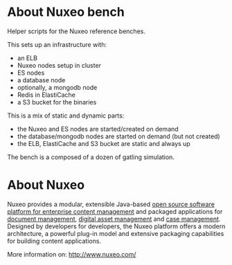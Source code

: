 # About Nuxeo bench

Helper scripts for the Nuxeo reference benches.

This sets up an infrastructure with:
- an ELB
- Nuxeo nodes setup in cluster
- ES nodes
- a database node
- optionally, a mongodb node
- Redis in ElastiCache
- a S3 bucket for the binaries

This is a mix of static and dynamic parts:
- the Nuxeo and ES nodes are started/created on demand
- the database/mongodb nodes are started on demand (but not created)
- the ELB, ElastiCache and S3 bucket are static and always up

The bench is a composed of a dozen of gatling simulation.


# About Nuxeo

Nuxeo provides a modular, extensible Java-based
[open source software platform for enterprise content management](http://www.nuxeo.com/en/products/ep)
and packaged applications for
[document management](http://www.nuxeo.com/en/products/document-management),
[digital asset management](http://www.nuxeo.com/en/products/dam) and
[case management](http://www.nuxeo.com/en/products/case-management). Designed
by developers for developers, the Nuxeo platform offers a modern
architecture, a powerful plug-in model and extensive packaging
capabilities for building content applications.

More information on: <http://www.nuxeo.com/>
